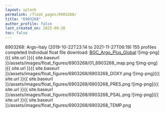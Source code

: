 ```yaml
---
layout: splash
permalink: /float_pages/6903268/
title: "6903268"
author_profile: false
last_created_on: 2025-09-26
toc: false
---
```

 
6903268: Argo-Italy (2019-10-22T23:14 to 2021-11-27T06:19)
155 profiles completed
Individual float file download: [BGC_Argo_Plus_Global](https://ftp.soest.hawaii.edu/bgc_argo_plus/Individual_Floats/outliers_removed/6903268_Sprof_processed.nc)
![img-png]({{ site.url }}{{ site.baseurl }}/assets/images/float_figures/6903268/01_6903268_map.png
![img-png]({{ site.url }}{{ site.baseurl }}/assets/images/float_figures/6903268/6903268_DOXY.png
![img-png]({{ site.url }}{{ site.baseurl }}/assets/images/float_figures/6903268/6903268_PRES.png
![img-png]({{ site.url }}{{ site.baseurl }}/assets/images/float_figures/6903268/6903268_PSAL.png
![img-png]({{ site.url }}{{ site.baseurl }}/assets/images/float_figures/6903268/6903268_TEMP.png
